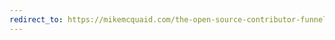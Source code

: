 ```yaml
---
redirect_to: https://mikemcquaid.com/the-open-source-contributor-funnel-why-people-dont-contribute-to-your-open-source-project/
---
```

